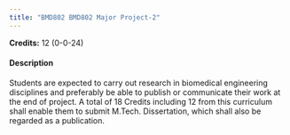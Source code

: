 ```yaml
---
title: "BMD802 BMD802 Major Project-2"
---
```

**Credits:** 12 (0-0-24)

#### Description
Students are expected to carry out research in biomedical engineering disciplines and preferably be able to publish or communicate their work at the end of project. A total of 18 Credits including 12 from this curriculum shall enable them to submit M.Tech. Dissertation, which shall also be regarded as a publication.